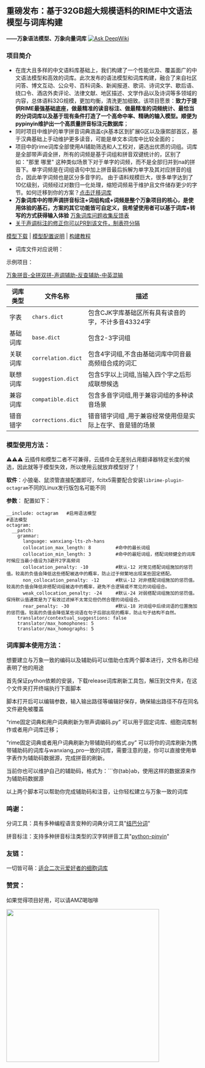## 重磅发布：基于32GB超大规模语料的RIME中文语法模型与词库构建
**——万象语法模型、万象向量词库**      [![Ask DeepWiki](https://deepwiki.com/badge.svg)](https://deepwiki.com/amzxyz/RIME-LMDG)

### 项目简介
- 在庞大且多样的中文语料库基础上，我们构建了一个性能优异、覆盖面广的中文语法模型和高效的词库。此次发布的语法模型和词库构建，融合了来自社区问答、博文互动、公众号、百科词条、新闻报道、歌词、诗词文学、歇后语、绕口令、酒店外卖评论、法律文献、地区描述、文学作品以及诗词等多领域的内容，总体语料32G规模，更加均衡，清洗更加细致。该项目愿景：**致力于提供RIME最强基础底座，做最精准的读音标注、做最精准的词频统计、最恰当的分词词库以及基于现有条件打造了一个高命中率、精确的输入模型。顺便为pypinyin维护出一个高质量拼音标注元数据库**；
- 同时项目中维护的单字拼音词典涵盖cjk基本区到扩展G区以及康熙部首区，基于汉典基础上手动维护更多读音，可能是单文本词库中比较全面的；
- 项目中的rime词库全部使用AI辅助筛选和人工校对，遴选出优质的词组。词库是全部带声调全拼，所有的词频是基于词组和拼音双键统计的，区别了如："那里 哪里" 这种类似场景下对于单字的词频，而不是全部归并到na的拼音下。单字词频是在词组语句中加上拼音最后拆解为单字及其对应拼音的组合，因此单字词频也是区分多音字的。 由于语料规模巨大，很多单字达到了10亿级别，词频经过对数归一化处理，缩短词频易于维护且文件储存更少的字节。如何迁移到你的方案？[点击迁移词库](https://github.com/amzxyz/RIME-LMDG/wiki/%E5%B0%86%E4%B8%87%E8%B1%A1%E8%AF%8D%E5%BA%93%E8%BF%81%E7%A7%BB%E5%88%B0%E4%BD%A0%E7%9A%84%E9%A1%B9%E7%9B%AE)
- **万象词库中的带声调拼音标注+词组构成+词频是整个万象项目的核心，是使用体验的基石，方案的其它功能皆可自定义，我希望使用者可以基于词库+转写的方式获得输入体验** [万象词库问题收集反馈表](https://docs.qq.com/smartsheet/DWHZsdnZZaGh5bWJI?viewId=vUQPXH&tab=BB08J2)
- [关于声调标注的修正你可以PR到该文件，制表符分隔](https://github.com/amzxyz/RIME-LMDG/blob/main/pinyin_data/%E8%AF%8D%E7%BB%84.dict.yaml)

[模型下载](https://github.com/amzxyz/RIME-LMDG/releases)    |    [模型配置说明](https://github.com/amzxyz/RIME-LMDG/wiki/%E8%AF%AD%E8%A8%80%E6%A8%A1%E5%9E%8B%E5%8F%82%E6%95%B0%E9%85%8D%E7%BD%AE%E8%AF%B4%E6%98%8E)    |    [构建教程](https://github.com/amzxyz/rime-build-grammar-word-frequency/wiki/%E4%BD%BF%E7%94%A8%E6%95%99%E7%A8%8B%EF%BC%9ARime-%E8%BE%93%E5%85%A5%E6%B3%95%E8%AF%AD%E8%A8%80%E6%A8%A1%E5%9E%8B%E6%9E%84%E5%BB%BA%E5%85%A8%E6%B5%81%E7%A8%8B)  

- 词库文件对应说明：

 示例项目：

 [万象拼音-全拼双拼-声调辅助-反查辅助-中英混输](https://github.com/amzxyz/rime_wanxiang)   

| 词库类型 | 文件名称     | 描述                   |
|----------|--------------|------------------------|
| 字表  | `chars.dict`  | 包含CJK字库基础区所有具有读音的字，不计多音43324字|
| 基础词库   | `base.dict`  | 包含2-3字词组|
| 关联词库 | `correlation.dict` | 包含4字词组,不含由基础词库中同音最高频组合成的词汇|
| 联想词库 | `suggestion.dict` | 包含5字以上词组,当输入四个字之后形成联想候选|
| 兼容词库 | `compatible.dict` | 包含多音字词组,用于兼容词组的多种读音场景|
| 错音错字 | `corrections.dict` | 错音错字词组 ,用于兼容经常使用但是实际上在字、音是错的场景|


### 模型使用方法：
⚠️⚠️⚠️ 云插件和模型二者不可兼得，云插件会无差别占用翻译器特定长度的候选，因此就等于模型失效，所以使用云就放弃模型好了！

**软件**：小狼毫、鼠须管直接配置即可，fcitx5需要配合安装```librime-plugin-octagram```不同的Linux发行版包名可能不同

**参数**：
配置如下：

```
__include: octagram   #启用语法模型
#语法模型
octagram:
  __patch:
    grammar:
      language: wanxiang-lts-zh-hans
      collocation_max_length: 8         #命中的最长词组
      collocation_min_length: 3         #命中的最短词组，搭配词频健全的词库时候应当最小值设为3避开2字高频词
      collocation_penalty: -10          #默认-12 对常见搭配词组施加的惩罚值。较高的负值会降低这些搭配被选中的概率，防止过于频繁地出现某些固定搭配。
      non_collocation_penalty: -12      #默认-12 对非搭配词组施加的惩罚值。较高的负值会降低非搭配词组被选中的概率，避免不合逻辑或不常见的词组组合。
      weak_collocation_penalty: -24     #默认-24 对弱搭配词组施加的惩罚值。保持默认值通常是为了有效过滤掉不太常见但仍然合理的词组组合。
      rear_penalty: -30                 #默认-18 对词组中后续词语的位置施加的惩罚值。较高的负值会降低某些词语在句子后部出现的概率，防止句子结构不自然。
    translator/contextual_suggestions: false
    translator/max_homophones: 5
    translator/max_homographs: 5
```

### 词库脚本使用方法：

想要建立与万象一致的编码以及辅助码可以借助仓库两个脚本进行，文件名称已经表明了他的用途

首先保证python依赖的安装，下载release词库刷新工具包，解压到文件夹，在这个文件夹打开终端执行下面脚本

脚本打开后可以编辑参数，输入输出路径等编辑好保存，确保输出路径不存在同名文件避免被覆盖

“rime固定词典和用户词典刷新为带声调编码.py” 可以用于固定词库、细胞词库制作或者用户词库迁移；

“rime固定词典或者用户词典刷新为带辅助码的格式.py” 可以将你的词库刷新为携带辅助码的词库与wanxiang_pro一致的词库，需要注意的是，你可以直接使用单字表作为辅助码数据源，完成拼音的刷新。

当前你也可以维护自己的辅助码，格式为：```你{tab}ab，使用这样的数据源来作为辅助码数据源

以上两个脚本可以帮助你完成辅助码和注音，让你轻松建立与万象一致的词库

### 鸣谢：
分词工具：具有多种编程语言变种的词典分词工具"[结巴分词](https://github.com/fxsjy/jieba)"

拼音标注：支持多种拼音标注类型的汉字转拼音工具"[python-pinyin](https://github.com/mozillazg/python-pinyin)"

### 友链：

一切皆可萌：[适合二次元爱好者的细胞词库](https://github.com/suiginko/moetype)

### 赞赏：
如果觉得项目好用，可以请AMZ喝咖啡

   <img src="https://github.com/amzxyz/rime_wanxiang/blob/wanxiang/custom/%E8%B5%9E%E8%B5%8F.jpg" width="400">   

